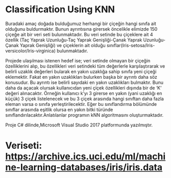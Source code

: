 # Classification Using KNN

Buradaki amaç doğada bulduğumuz herhangi bir çiçeğin hangi sınıfa ait olduğunu buldurmaktır. Bunun ayrıntısına girersek öncelikle elimizde 150 çiçeğe ait bir veri seti bulunmaktadır. Bu veri setinde bu çiçeklere ait 4 özellik (Taç Yaprak Uzunluğu-Taç Yaprak Genişliği-Çanak Yaprak Uzunluğu-Çanak Yaprak Genişliği) ve çiçeklerin ait olduğu sınıflar(Iris-setosa/Iris-versicolor/Iris-virginica) bulunmaktadır. 

Projede ulaşılması istenen hedef ise; veri setinde olmayan bir çiçeğin özelliklerini alıp, bu özellikleri veri setindeki tüm değerlerle karşılaştırarak ve belirli uzaklık değerleri bularak en yakın uzaklığa sahip sınıfa yeni çiçeği eklemektir. Fakat en yakın uzaklıkları bulurken başka bir ayrıntı daha söz konusudur. Bu ayrıntı ise belirli sayıdaki en yakın uzaklıkları bulmaktır. Bunu daha da açacak olursak kullanıcıdan yeni çiçek özellikleri dışında bir de ‘K’ değeri alınacaktır. Örneğin kullanıcı k’yı 3 girerse en yakın (yani uzaklığı en küçük) 3 çiçek listelenecek ve bu 3 çiçek arasında hangi sınıftan daha fazla eleman varsa o sınıfa yerleştirilecektir. Eğer bu sınıflandırma bölümünde sınıflar arasında eşitlik olursa en yakın bitki türünde sınıflandırılacaktır.Anlatılanlar programın kNN algoritmasını oluşturmaktadır.

Proje C# dilinde,Microsoft Visual Studio 2017 platformunda yazılmıştır.
# Veriseti: https://archive.ics.uci.edu/ml/machine-learning-databases/iris/iris.data
